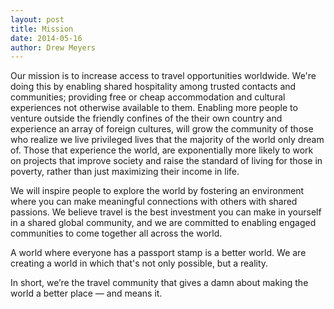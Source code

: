 ```yaml
---
layout: post
title: Mission
date: 2014-05-16
author: Drew Meyers
---
```


Our mission is to increase access to travel opportunities worldwide. We're doing this by enabling shared hospitality among trusted contacts and communities; providing free or cheap accommodation and cultural experiences not otherwise available to them. Enabling more people to venture outside the friendly confines of the their own country and experience an array of foreign cultures, will grow the community of those who realize we live privileged lives that the majority of the world only dream of. Those that experience the world, are exponentially more likely to work on projects that improve society and raise the standard of living for those in poverty, rather than just maximizing their income in life.

We will inspire people to explore the world by fostering an environment where you can make meaningful connections with others with shared passions. We believe travel is the best investment you can make in yourself in a shared global community, and we are committed to enabling engaged communities to come together all across the world.

A world where everyone has a passport stamp is a better world. We are creating a world in which that's not only possible, but a reality.

In short, we’re the travel community that gives a damn about making the world a better place — and means it.
